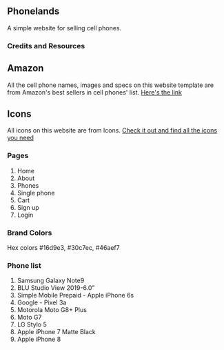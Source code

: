 ## Phonelands

A simple website for selling cell phones.

### Credits and Resources

## Amazon

All the cell phone names, images and specs on this website template are from Amazon's best sellers in cell phones' list. [Here's the link](https://www.amazon.com/Best-Sellers-Cell-Phones/zgbs/wireless/7072561011)

## Icons

All icons on this website are from Icons. [Check it out and find all the icons you need](https://icons8.com/icons)

### Pages

1. Home
2. About
3. Phones
4. Single phone
5. Cart
6. Sign up
7. Login

### Brand Colors

Hex colors #16d9e3, #30c7ec, #46aef7

### Phone list

1. Samsung Galaxy Note9
2. BLU Studio View 2019-6.0”
3. Simple Mobile Prepaid - Apple iPhone 6s
4. Google - Pixel 3a
5. Motorola Moto G8+ Plus
6. Moto G7
7. LG Stylo 5
8. Apple iPhone 7 Matte Black
9. Apple iPhone 8

